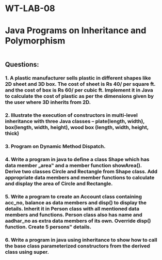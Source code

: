 # WT-LAB-08
<h1>Java Programs on Inheritance and Polymorphism</h1>
<img src="">
<br>
<h2>Questions:</h2>

<h3>1. A plastic manufacturer sells plastic in different shapes like 2D sheet and 3D box. The cost of sheet is Rs 40/ per square ft. and the cost of box is Rs 60/ per cubic ft. Implement it in Java to calculate the cost of plastic as per the dimensions given by the user where 3D inherits from 2D.</h3>

<h3>2. Illustrate the execution of constructors in multi-level inheritance with three Java classes – plate(length, width), box(length, width, height), wood box (length, width, height, thick)</h3>

<h3>3. Program on Dynamic Method Dispatch.</h3>

<h3>4. Write a program in java to define a class Shape which has data member „area‟ and a member function showArea(). Derive two classes Circle and Rectangle from Shape class. Add appropriate data members and member functions to calculate and display the area of Circle and Rectangle.</h3>

<h3>5. Write a program to create an Account class containing acc_no, balance as data members and disp() to display the details. Inherit it in Person class with all mentioned data members and functions. Person class also has name and aadhar_no as extra data members of its own. Override disp() function. Create 5 persons‟ details.</h3>

<h3>6. Write a program in java using inheritance to show how to call the base class parameterized constructors from the derived class using super.</h3>
